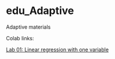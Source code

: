 # edu_Adaptive
Adaptive materials

Colab links:

[Lab 01: Linear regression with one variable](https://colab.research.google.com/github/Fortuz/edu_Adaptive/blob/main/practices/L01%20-%20Linear%20Regression%20with%20One%20Variable.ipynb)


